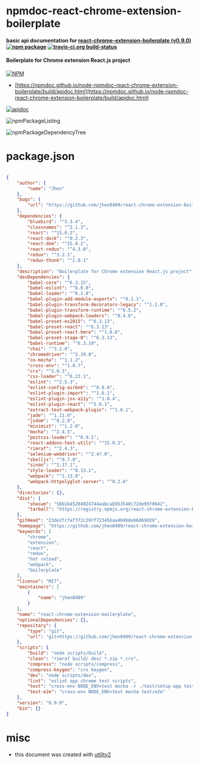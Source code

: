 # npmdoc-react-chrome-extension-boilerplate

#### basic api documentation for  [react-chrome-extension-boilerplate (v0.9.0)](https://github.com/jhen0409/react-chrome-extension-boilerplate#readme)  [![npm package](https://img.shields.io/npm/v/npmdoc-react-chrome-extension-boilerplate.svg?style=flat-square)](https://www.npmjs.org/package/npmdoc-react-chrome-extension-boilerplate) [![travis-ci.org build-status](https://api.travis-ci.org/npmdoc/node-npmdoc-react-chrome-extension-boilerplate.svg)](https://travis-ci.org/npmdoc/node-npmdoc-react-chrome-extension-boilerplate)

#### Boilerplate for Chrome extension React.js project

[![NPM](https://nodei.co/npm/react-chrome-extension-boilerplate.png?downloads=true&downloadRank=true&stars=true)](https://www.npmjs.com/package/react-chrome-extension-boilerplate)

- [https://npmdoc.github.io/node-npmdoc-react-chrome-extension-boilerplate/build/apidoc.html](https://npmdoc.github.io/node-npmdoc-react-chrome-extension-boilerplate/build/apidoc.html)

[![apidoc](https://npmdoc.github.io/node-npmdoc-react-chrome-extension-boilerplate/build/screenCapture.buildCi.browser.%252Ftmp%252Fbuild%252Fapidoc.html.png)](https://npmdoc.github.io/node-npmdoc-react-chrome-extension-boilerplate/build/apidoc.html)

![npmPackageListing](https://npmdoc.github.io/node-npmdoc-react-chrome-extension-boilerplate/build/screenCapture.npmPackageListing.svg)

![npmPackageDependencyTree](https://npmdoc.github.io/node-npmdoc-react-chrome-extension-boilerplate/build/screenCapture.npmPackageDependencyTree.svg)



# package.json

```json

{
    "author": {
        "name": "Jhen"
    },
    "bugs": {
        "url": "https://github.com/jhen0409/react-chrome-extension-boilerplate/issues"
    },
    "dependencies": {
        "bluebird": "^3.3.4",
        "classnames": "^2.1.3",
        "react": "^15.0.2",
        "react-dock": "^0.2.3",
        "react-dom": "^15.0.2",
        "react-redux": "^4.3.0",
        "redux": "^3.2.1",
        "redux-thunk": "^2.0.1"
    },
    "description": "Boilerplate for Chrome extension React.js project",
    "devDependencies": {
        "babel-core": "^6.3.15",
        "babel-eslint": "^6.0.0",
        "babel-loader": "^6.2.0",
        "babel-plugin-add-module-exports": "^0.1.1",
        "babel-plugin-transform-decorators-legacy": "^1.2.0",
        "babel-plugin-transform-runtime": "^6.5.2",
        "babel-plugin-webpack-loaders": "^0.4.0",
        "babel-preset-es2015": "^6.3.13",
        "babel-preset-react": "^6.3.13",
        "babel-preset-react-hmre": "^1.0.0",
        "babel-preset-stage-0": "^6.3.13",
        "babel-runtime": "^6.3.19",
        "chai": "^3.2.0",
        "chromedriver": "^2.19.0",
        "co-mocha": "^1.1.2",
        "cross-env": "^1.0.7",
        "crx": "^3.0.3",
        "css-loader": "^0.23.1",
        "eslint": "^2.5.3",
        "eslint-config-airbnb": "^8.0.0",
        "eslint-plugin-import": "^1.6.1",
        "eslint-plugin-jsx-a11y": "^1.0.4",
        "eslint-plugin-react": "^5.0.1",
        "extract-text-webpack-plugin": "^1.0.1",
        "jade": "^1.11.0",
        "jsdom": "^8.2.0",
        "minimist": "^1.2.0",
        "mocha": "^2.4.5",
        "postcss-loader": "^0.9.1",
        "react-addons-test-utils": "^15.0.2",
        "rimraf": "^2.4.3",
        "selenium-webdriver": "^2.47.0",
        "shelljs": "^0.7.0",
        "sinon": "^1.17.1",
        "style-loader": "^0.13.1",
        "webpack": "^1.13.0",
        "webpack-httpolyglot-server": "^0.2.0"
    },
    "directories": {},
    "dist": {
        "shasum": "56b1b45204024744aabcab953548c72de95f0642",
        "tarball": "https://registry.npmjs.org/react-chrome-extension-boilerplate/-/react-chrome-extension-boilerplate-0.9.0.tgz"
    },
    "gitHead": "23de2fcfaf372c297f72345baa404b8eb6d69d29",
    "homepage": "https://github.com/jhen0409/react-chrome-extension-boilerplate#readme",
    "keywords": [
        "chrome",
        "extension",
        "react",
        "redux",
        "hot reload",
        "webpack",
        "boilerplate"
    ],
    "license": "MIT",
    "maintainers": [
        {
            "name": "jhen0409"
        }
    ],
    "name": "react-chrome-extension-boilerplate",
    "optionalDependencies": {},
    "repository": {
        "type": "git",
        "url": "git+https://github.com/jhen0409/react-chrome-extension-boilerplate.git"
    },
    "scripts": {
        "build": "node scripts/build",
        "clean": "rimraf build/ dev/ *.zip *.crx",
        "compress": "node scripts/compress",
        "compress-keygen": "crx keygen",
        "dev": "node scripts/dev",
        "lint": "eslint app chrome test scripts",
        "test": "cross-env NODE_ENV=test mocha -r ./test/setup-app test/app",
        "test-e2e": "cross-env NODE_ENV=test mocha test/e2e"
    },
    "version": "0.9.0",
    "bin": {}
}
```



# misc
- this document was created with [utility2](https://github.com/kaizhu256/node-utility2)

